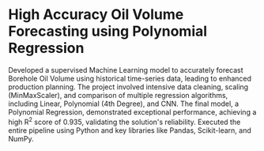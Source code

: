 # High Accuracy Oil Volume Forecasting using Polynomial Regression
Developed a supervised Machine Learning model to accurately forecast Borehole Oil Volume using historical time-series data, leading to enhanced production planning. The project involved intensive data cleaning, scaling (MinMaxScaler), and comparison of multiple regression algorithms, including Linear, Polynomial (4th Degree), and CNN. The final model, a Polynomial Regression, demonstrated exceptional performance, achieving a high $\text{R}^2$ score of 0.935, validating the solution's reliability. Executed the entire pipeline using Python and key libraries like Pandas, Scikit-learn, and NumPy.
